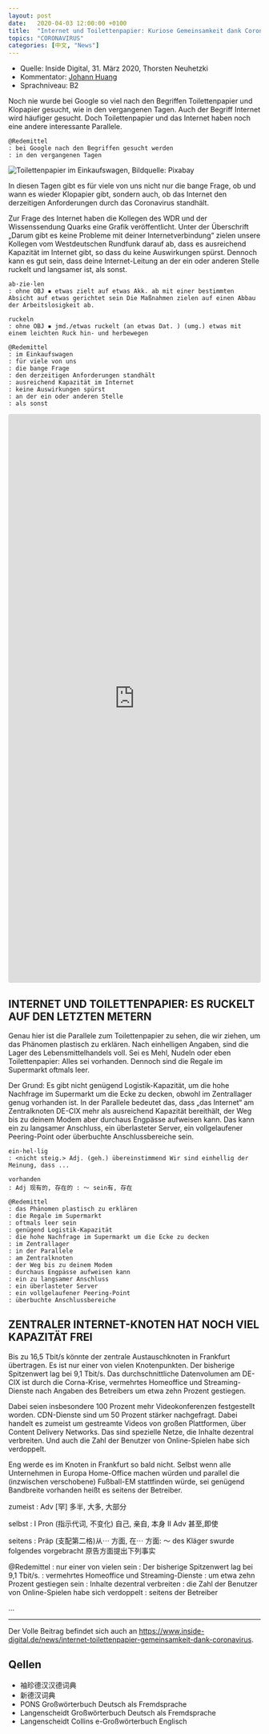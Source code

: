 ```yaml
---
layout: post
date:   2020-04-03 12:00:00 +0100
title:  "Internet und Toilettenpapier: Kuriose Gemeinsamkeit dank Coronavirus // 互联网和卫生纸：缘因冠状病毒的奇怪共性"
topics: "CORONAVIRUS"
categories: [中文, "News"]
---
```


- Quelle: Inside Digital, 31. März 2020, Thorsten Neuhetzki
- Kommentator: [Johann Huang](http://www.johannhuang.com/)
- Sprachniveau: B2


Noch nie wurde bei Google so viel nach den Begriffen Toilettenpapier und Klopapier gesucht, wie in den vergangenen Tagen. Auch der Begriff Internet wird häufiger gesucht. Doch Toilettenpapier und das Internet haben noch eine andere interessante Parallele.

    @Redemittel
    : bei Google nach den Begriffen gesucht werden
    : in den vergangenen Tagen


![Toilettenpapier im Einkaufswagen, Bildquelle: Pixabay](https://www.inside-digital.de/img/toilettenpapier-im-einkaufswagen-1200x900.jpg)

In diesen Tagen gibt es für viele von uns nicht nur die bange Frage, ob und wann es wieder Klopapier gibt, sondern auch, ob das Internet den derzeitigen Anforderungen durch das Coronavirus standhält.

Zur Frage des Internet haben die Kollegen des WDR und der Wissenssendung Quarks eine Grafik veröffentlicht. Unter der Überschrift „Darum gibt es keine Probleme mit deiner Internetverbindung“ zielen unsere Kollegen vom Westdeutschen Rundfunk darauf ab, dass es ausreichend Kapazität im Internet gibt, so dass du keine Auswirkungen spürst. Dennoch kann es gut sein, dass deine Internet-Leitung an der ein oder anderen Stelle ruckelt und langsamer ist, als sonst.

    ab·zie·len
    : ohne OBJ ▪ etwas zielt auf etwas Akk. ab mit einer bestimmten Absicht auf etwas gerichtet sein Die Maßnahmen zielen auf einen Abbau der Arbeitslosigkeit ab.

    ruckeln
    : ohne OBJ ▪ jmd./etwas ruckelt (an etwas Dat. ) (umg.) etwas mit einem leichten Ruck hin- und herbewegen

    @Redemittel
    : im Einkaufswagen
    : für viele von uns
    : die bange Frage
    : den derzeitigen Anforderungen standhält
    : ausreichend Kapazität im Internet
    : keine Auswirkungen spürst
    : an der ein oder anderen Stelle
    : als sonst


<iframe class="instagram-media instagram-media-rendered" id="instagram-embed-0" src="https://www.instagram.com/p/B-WNoZnqkea/embed/captioned/?cr=1&amp;v=12&amp;wp=658&amp;rd=https%3A%2F%2Fwww.inside-digital.de&amp;rp=%2Fnews%2Finternet-toilettenpapier-gemeinsamkeit-dank-coronavirus#%7B%22ci%22%3A0%2C%22os%22%3A1212.2749999980442%2C%22ls%22%3A1166.979999979958%2C%22le%22%3A1209.4550000037998%7D" allowtransparency="true" allowfullscreen="true" frameborder="0" height="1132" data-instgrm-payload-id="instagram-media-payload-0" scrolling="no" style="background: white; max-width: 658px; width: calc(100% - 2px); border-radius: 3px; border: 1px solid rgb(219, 219, 219); box-shadow: none; display: block; margin: 0px 0px 12px; min-width: 326px; padding: 0px;" data-gtm-yt-inspected-8532524_42="true"></iframe>


## INTERNET UND TOILETTENPAPIER: ES RUCKELT AUF DEN LETZTEN METERN

Genau hier ist die Parallele zum Toilettenpapier zu sehen, die wir ziehen, um das Phänomen plastisch zu erklären. Nach einhelligen Angaben, sind die Lager des Lebensmittelhandels voll. Sei es Mehl, Nudeln oder eben Toilettenpapier: Alles sei vorhanden. Dennoch sind die Regale im Supermarkt oftmals leer.

Der Grund: Es gibt nicht genügend Logistik-Kapazität, um die hohe Nachfrage im Supermarkt um die Ecke zu decken, obwohl im Zentrallager genug vorhanden ist. In der Parallele bedeutet das, dass „das Internet“ am Zentralknoten DE-CIX mehr als ausreichend Kapazität bereithält, der Weg bis zu deinem Modem aber durchaus Engpässe aufweisen kann. Das kann ein zu langsamer Anschluss, ein überlasteter Server, ein vollgelaufener Peering-Point oder überbuchte Anschlussbereiche sein.

    ein·hel·lig
    : <nicht steig.> Adj. (geh.) übereinstimmend Wir sind einhellig der Meinung, dass ...

    vorhanden
    : Adj 现有的, 存在的 : ～ sein有, 存在

    @Redemittel
    : das Phänomen plastisch zu erklären
    : die Regale im Supermarkt
    : oftmals leer sein
    : genügend Logistik-Kapazität
    : die hohe Nachfrage im Supermarkt um die Ecke zu decken
    : im Zentrallager
    : in der Parallele
    : am Zentralknoten
    : der Weg bis zu deinem Modem
    : durchaus Engpässe aufweisen kann
    : ein zu langsamer Anschluss
    : ein überlasteter Server
    : ein vollgelaufener Peering-Point
    : überbuchte Anschlussbereiche


## ZENTRALER INTERNET-KNOTEN HAT NOCH VIEL KAPAZITÄT FREI

Bis zu 16,5 Tbit/s könnte der zentrale Austauschknoten in Frankfurt übertragen. Es ist nur einer von vielen Knotenpunkten. Der bisherige Spitzenwert lag bei 9,1 Tbit/s. Das durchschnittliche Datenvolumen am DE-CIX ist durch die Corna-Krise, vermehrtes Homeoffice und Streaming-Dienste nach Angaben des Betreibers um etwa zehn Prozent gestiegen.

Dabei seien insbesondere 100 Prozent mehr Videokonferenzen festgestellt worden. CDN-Dienste sind um 50 Prozent stärker nachgefragt. Dabei handelt es zumeist um gestreamte Videos von großen Plattformen, über Content Delivery Networks. Das sind spezielle Netze, die Inhalte dezentral verbreiten. Und auch die Zahl der Benutzer von Online-Spielen habe sich verdoppelt.

Eng werde es im Knoten in Frankfurt so bald nicht. Selbst wenn alle Unternehmen in Europa Home-Office machen würden und parallel die (inzwischen verschobene) Fußball-EM stattfinden würde, sei genügend Bandbreite vorhanden heißt es seitens der Betreiber.

zumeist
: Adv [罕] 多半, 大多, 大部分

selbst 
: Ⅰ Pron (指示代词, 不变化) 自己, 亲自, 本身 Ⅱ Adv 甚至,即使

seitens
: Präp (支配第二格)从⋯ 方面, 在⋯ 方面: ～ des Kläger swurde folgendes vorgebracht 原告方面提出下列事实

@Redemittel
: nur einer von vielen sein
: Der bisherige Spitzenwert lag bei 9,1 Tbit/s.
: vermehrtes Homeoffice und Streaming-Dienste 
: um etwa zehn Prozent gestiegen sein
: Inhalte dezentral verbreiten
: die Zahl der Benutzer von Online-Spielen habe sich verdoppelt
: seitens der Betreiber

...

---

Der Volle Beitrag befindet sich auch an <https://www.inside-digital.de/news/internet-toilettenpapier-gemeinsamkeit-dank-coronavirus>.


## Qellen

- 袖珍德汉汉德词典
- 新德汉词典
- PONS Großwörterbuch Deutsch als Fremdsprache
- Langenscheidt Großwörterbuch Deutsch als Fremdsprache
- Langenscheidt Collins e-Großwörterbuch Englisch
